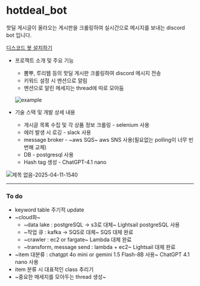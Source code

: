 # hotdeal_bot

핫딜 게시글이 올라오는 게시판을 크롤링하여 실시간으로 메시지를 보내는 discord bot 입니다.

[디스코드 봇 설치하기](https://discord.com/oauth2/authorize?client_id=1346055722676260985)

- 프로젝트 소개 및 주요 기능
    - 뽐뿌, 루리웹 등의 핫딜 게시판 크롤링하여 discord 메시지 전송
    - 키워드 설정 시 멘션으로 알림
    - 멘션으로 알린 메세지는 thread에 따로 모아둠
      
    ![example](https://github.com/user-attachments/assets/66c59425-f8ad-494f-a691-344d876a2ba0)


- 기술 스택 및 개발 상세 내용
    - 게시글 목록 수집 및 각 상품 정보 크롤링 - selenium 사용
    - 에러 발생 시 로깅 - slack 사용
    - message broker - ~aws SQS~ aws SNS 사용(필요없는 polling이 너무 빈번해 교체)
    - DB - postgresql 사용
    - Hash tag 생성 - ChatGPT-4.1 nano

![제목 없음-2025-04-11-1540](https://github.com/user-attachments/assets/baeaa592-1f0a-40f2-b198-9515f29d4535)

---
### To do
- keyword table 주기적 update
- ~cloud화~
  - ~data lake : postgreSQL -> s3로 대체~ Lightsail postgreSQL 사용
  - ~작업 큐 : kafka -> SQS로 대체~ SQS 대체 완료
  - ~crawler : ec2 or fargate~ Lambda 대체 완료
  - ~transform, message send : lambda + ec2~ Lightsail 대체 완료
- ~item 대분류 : chatgpt 4o mini or gemini 1.5 Flash-8B 사용~ ChatGPT 4.1 nano 사용
- item 분류 시 대표적인 class 추리기
- ~중요한 메세지를 모아두는 thread 생성~
